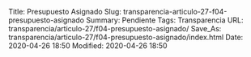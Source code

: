 Title: Presupuesto Asignado
Slug: transparencia-articulo-27-f04-presupuesto-asignado
Summary: Pendiente
Tags: Transparencia
URL: transparencia/articulo-27/f04-presupuesto-asignado/
Save_As: transparencia/articulo-27/f04-presupuesto-asignado/index.html
Date: 2020-04-26 18:50
Modified: 2020-04-26 18:50


 




